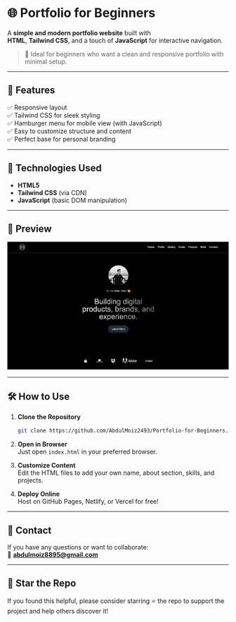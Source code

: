 # 🌐 Portfolio for Beginners

A **simple and modern portfolio website** built with  
**HTML**, **Tailwind CSS**, and a touch of **JavaScript** for interactive navigation.

> 🎯 Ideal for beginners who want a clean and responsive portfolio with minimal setup.

---

## 🚀 Features

✅ Responsive layout  
✅ Tailwind CSS for sleek styling  
✅ Hamburger menu for mobile view (with JavaScript)  
✅ Easy to customize structure and content  
✅ Perfect base for personal branding

---

## 🎨 Technologies Used

- **HTML5**
- **Tailwind CSS** (via CDN)
- **JavaScript** (basic DOM manipulation)

---

## 📸 Preview

<div align="center">
  <img alt="Demo" src="./image/preview.png" />
</div> 


---

## 🛠️ How to Use

1. **Clone the Repository**  
   ```bash
   git clone https://github.com/AbdulMoiz2493/Portfolio-for-Beginners.git
   ```

2. **Open in Browser**  
   Just open `index.html` in your preferred browser.

3. **Customize Content**  
   Edit the HTML files to add your own name, about section, skills, and projects.

4. **Deploy Online**  
   Host on GitHub Pages, Netlify, or Vercel for free!

---

## 💌 Contact

If you have any questions or want to collaborate:  
📧 **abdulmoiz8895@gmail.com**

---

## 🌟 Star the Repo

If you found this helpful, please consider starring ⭐ the repo to support the project and help others discover it!
